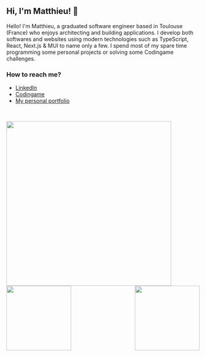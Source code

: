 ## Hi, I'm Matthieu! 👋

Hello! I'm Matthieu, a graduated software engineer based in Toulouse (France) who enjoys architecting and building applications. I develop both softwares and websites using modern technologies such as TypeScript, React, Next.js & MUI to name only a few. I spend most of my spare time programming some personal projects or solving some Codingame challenges.

### How to reach me?
- <a href="https://www.linkedin.com/in/matthieu-locussol" target="_blank" rel="noreferrer">LinkedIn</a>
- <a href="https://www.codingame.com/profile/b4e21e2f40f6232bcedf4fc58b5f37729870931" target="_blank" rel="noreferrer">Codingame</a>
- <a href="http://www.matthieu-locussol.com" target="_blank" rel="noreferrer">My personal portfolio</a>

<br />

<p>
  <img align="left" src="https://matthieu-locussol-github-stats.vercel.app/api?username=matthieu-locussol&title_color=64FFDA&bg_color=0A192F&text_color=E6F1FF&border_color=64FFDA&show_icons=true&include_all_commits=true&count_private=true&icon_color=64FFDA" width="430" />

  <img align="right" src="https://matthieu-locussol-github-stats.vercel.app/api/top-langs/?username=matthieu-locussol&title_color=64FFDA&bg_color=0A192F&text_color=E6F1FF&border_color=64FFDA&layout=compact&langs_count=6" height="169.39" />
</p>
<p>
  <img align="center" src="https://matthieu-locussol-github-stats.vercel.app/api/wakatime?username=matthieulocussol&langs_count=3&title_color=64FFDA&bg_color=0A192F&text_color=E6F1FF&border_color=64FFDA" height="169.39" />
</p>
